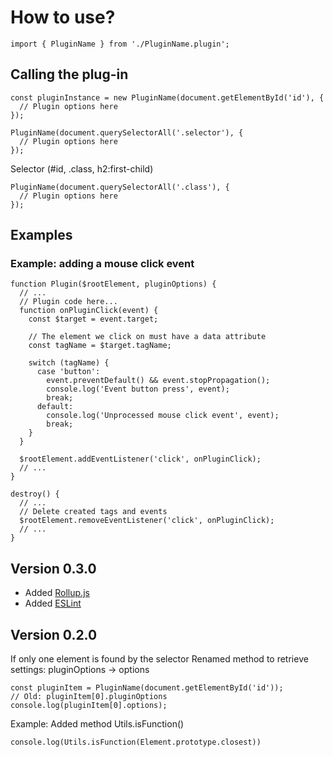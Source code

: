# How to use?
```
import { PluginName } from './PluginName.plugin';
```

## Calling the plug-in
```
const pluginInstance = new PluginName(document.getElementById('id'), {
  // Plugin options here
});
```
```
PluginName(document.querySelectorAll('.selector'), {
  // Plugin options here
});
```

Selector (#id, .class, h2:first-child)
```
PluginName(document.querySelectorAll('.class'), {
  // Plugin options here
});
```

## Examples
### Example: adding a mouse click event
```
function Plugin($rootElement, pluginOptions) {
  // ...
  // Plugin code here...
  function onPluginClick(event) {
    const $target = event.target;

    // The element we click on must have a data attribute
    const tagName = $target.tagName;

    switch (tagName) {
      case 'button':
        event.preventDefault() && event.stopPropagation();
        console.log('Event button press', event);
        break;
      default:
        console.log('Unprocessed mouse click event', event);
        break;
    }
  }

  $rootElement.addEventListener('click', onPluginClick);
  // ...
}
```
```
destroy() {
  // ...
  // Delete created tags and events
  $rootElement.removeEventListener('click', onPluginClick);
  // ...
}
```

## Version 0.3.0
- Added [Rollup.js](https://rollupjs.org/guide/en/)
- Added [ESLint](https://eslint.org/)

## Version 0.2.0
If only one element is found by the selector
Renamed method to retrieve settings: pluginOptions -> options
```
const pluginItem = PluginName(document.getElementById('id'));
// Old: pluginItem[0].pluginOptions
console.log(pluginItem[0].options);
```
Example: Added method Utils.isFunction()
```
console.log(Utils.isFunction(Element.prototype.closest))
```
